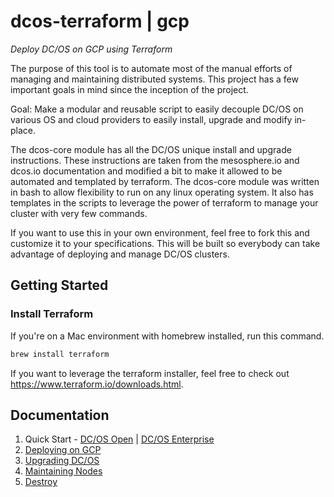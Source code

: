 # dcos-terraform | gcp
_Deploy DC/OS on GCP using Terraform_

The purpose of this tool is to automate most of the manual efforts of managing and maintaining distributed systems. This project has a few important goals in mind since the inception of the project.

Goal: Make a modular and reusable script to easily decouple DC/OS on various OS and cloud providers to easily install, upgrade and modify in-place.

The dcos-core module has all the DC/OS unique install and upgrade instructions. These instructions are taken from the mesosphere.io and dcos.io documentation and modified a bit to make it allowed to be automated and templated by terraform. The dcos-core module was written in bash to allow flexibility to run on any linux operating system. It also has templates in the scripts to leverage the power of terraform to manage your cluster with very few commands. 

If you want to use this in your own environment, feel free to fork this and customize it to your specifications. This will be built so everybody can take advantage of deploying and manage DC/OS clusters.

## Getting Started

### Install Terraform

If you're on a Mac environment with homebrew installed, run this command.


```bash
brew install terraform
```

If you want to leverage the terraform installer, feel free to check out https://www.terraform.io/downloads.html.


## Documentation

1. Quick Start  - [DC/OS Open](./open/QUICKSTART.md) | [DC/OS Enterprise](./ee/QUICKSTART.md)
2. [Deploying on GCP](./INSTALL.md)
3. [Upgrading DC/OS](./UPGRADE.md)
4. [Maintaining Nodes](./MAINTAIN.md)
5. [Destroy](./DESTROY.md)
